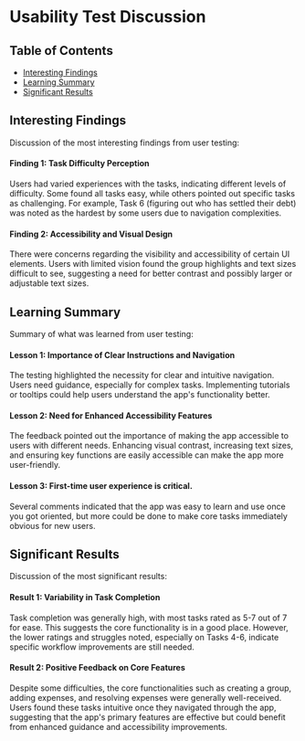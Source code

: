 # Usability Test Discussion

## Table of Contents
- [Interesting Findings](#interesting-findings)
- [Learning Summary](#learning-summary)
- [Significant Results](#significant-results)

## Interesting Findings
Discussion of the most interesting findings from user testing:

#### Finding 1: Task Difficulty Perception

Users had varied experiences with the tasks, indicating different levels of difficulty. Some found all tasks easy, while others pointed out specific tasks as challenging. For example, Task 6 (figuring out who has settled their debt) was noted as the hardest by some users due to navigation complexities.

#### Finding 2: Accessibility and Visual Design
There were concerns regarding the visibility and accessibility of certain UI elements. Users with limited vision found the group highlights and text sizes difficult to see, suggesting a need for better contrast and possibly larger or adjustable text sizes.

## Learning Summary
Summary of what was learned from user testing:

#### Lesson 1: Importance of Clear Instructions and Navigation

The testing highlighted the necessity for clear and intuitive navigation. Users need guidance, especially for complex tasks. Implementing tutorials or tooltips could help users understand the app's functionality better.

#### Lesson 2: Need for Enhanced Accessibility Features

The feedback pointed out the importance of making the app accessible to users with different needs. Enhancing visual contrast, increasing text sizes, and ensuring key functions are easily accessible can make the app more user-friendly.

#### Lesson 3: First-time user experience is critical.

Several comments indicated that the app was easy to learn and use once you got oriented, but more could be done to make core tasks immediately obvious for new users.

## Significant Results
Discussion of the most significant results:

#### Result 1: Variability in Task Completion

Task completion was generally high, with most tasks rated as 5-7 out of 7 for ease. This suggests the core functionality is in a good place. However, the lower ratings and struggles noted, especially on Tasks 4-6, indicate specific workflow improvements are still needed.

#### Result 2: Positive Feedback on Core Features

Despite some difficulties, the core functionalities such as creating a group, adding expenses, and resolving expenses were generally well-received. Users found these tasks intuitive once they navigated through the app, suggesting that the app's primary features are effective but could benefit from enhanced guidance and accessibility improvements.